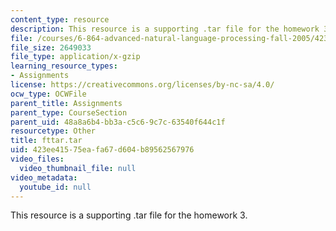 ```yaml
---
content_type: resource
description: This resource is a supporting .tar file for the homework 3.
file: /courses/6-864-advanced-natural-language-processing-fall-2005/423ee41575eafa67d604b89562567976_fttar.tar
file_size: 2649033
file_type: application/x-gzip
learning_resource_types:
- Assignments
license: https://creativecommons.org/licenses/by-nc-sa/4.0/
ocw_type: OCWFile
parent_title: Assignments
parent_type: CourseSection
parent_uid: 48a8a6b4-bb3a-c5c6-9c7c-63540f644c1f
resourcetype: Other
title: fttar.tar
uid: 423ee415-75ea-fa67-d604-b89562567976
video_files:
  video_thumbnail_file: null
video_metadata:
  youtube_id: null
---
```

This resource is a supporting .tar file for the homework 3.